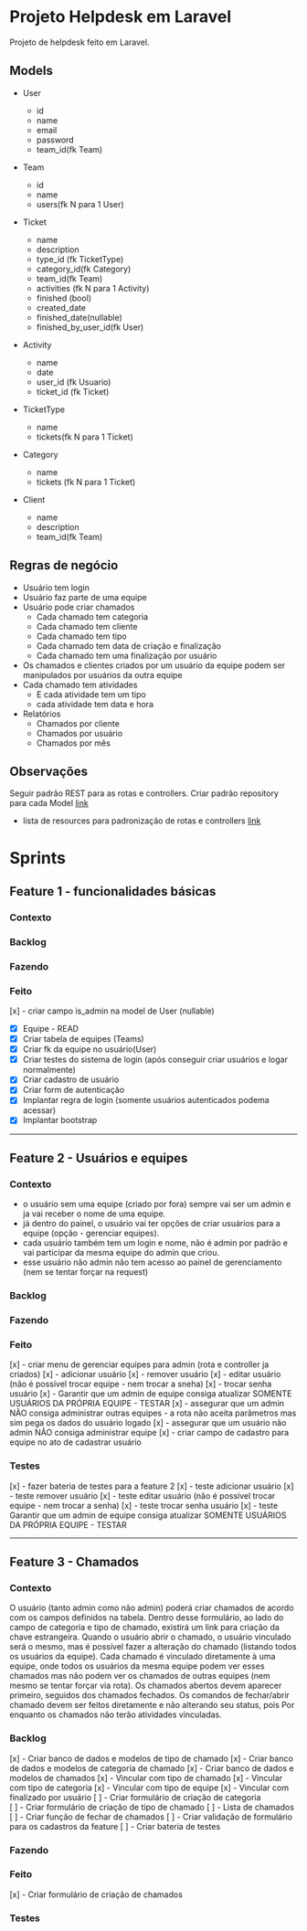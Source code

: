 # Projeto Helpdesk em Laravel

Projeto de helpdesk feito em Laravel. 

## Models
- User
    - id
    - name
    - email
    - password
    - team_id(fk Team)

- Team
    - id
    - name
    - users(fk N para 1 User)

- Ticket
    - name
    - description
    - type_id (fk TicketType)
    - category_id(fk Category)
    - team_id(fk Team)
    - activities (fk N para 1 Activity)
    - finished (bool)
    - created_date
    - finished_date(nullable)
    - finished_by_user_id(fk User)

- Activity
    - name
    - date
    - user_id (fk Usuario)
    - ticket_id (fk Ticket)

- TicketType
    - name
    - tickets(fk N para 1 Ticket)

- Category
    - name
    - tickets (fk N para 1 Ticket)

- Client
    - name
    - description
    - team_id(fk Team)

## Regras de negócio
- Usuário tem login
- Usuário faz parte de uma equipe
- Usuário pode criar chamados
    - Cada chamado tem categoria
    - Cada chamado tem cliente
    - Cada chamado tem tipo
    - Cada chamado tem data de criação e finalização
    - Cada chamado tem uma finalização por usuário
- Os chamados e clientes criados por um usuário da equipe podem ser manipulados por usuários da outra equipe
- Cada chamado tem atividades
    - E cada atividade tem um tipo
    - cada atividade tem data e hora
- Relatórios
    - Chamados por cliente
    - Chamados por usuário
    - Chamados por mês

## Observações
Seguir padrão REST para as rotas e controllers. Criar padrão repository para cada Model [link](https://www.twilio.com/blog/repository-pattern-in-laravel-application)
- lista de resources para padronização de rotas e controllers [link](https://laravel.com/docs/9.x/controllers#actions-handled-by-resource-controller)

# Sprints
## Feature 1 - funcionalidades básicas
### Contexto
### Backlog
### Fazendo
### Feito
[x] - criar campo is_admin na model de User (nullable)
- [x] Equipe - READ
- [x] Criar tabela de equipes (Teams)
- [x] Criar fk da equipe no usuário(User)
- [x] Criar testes do sistema de login (após conseguir criar usuários e logar normalmente)
- [x] Criar cadastro de usuário
- [x] Criar form de autenticação
- [x] Implantar regra de login (somente usuários autenticados podema acessar)
- [x] Implantar bootstrap
---

## Feature 2 - Usuários e equipes

### Contexto
- o usuário sem uma equipe (criado por fora) sempre vai ser um admin e ja vai receber o nome de uma equipe.
- já dentro do painel, o usuário vai ter opções de criar usuários para a equipe (opção - gerenciar equipes).
- cada usuário também tem um login e nome, não é admin por padrão e vai participar da mesma equipe do admin que criou.
- esse usuário não admin não tem acesso ao painel de gerenciamento (nem se tentar forçar na request)

### Backlog

### Fazendo

### Feito
[x] - criar menu de gerenciar equipes para admin (rota e controller ja criados)
    [x] - adicionar usuário
    [x] - remover usuário
    [x] - editar usuário (não é possível trocar equipe - nem trocar a sneha)
    [x] - trocar senha usuário
    [x] - Garantir que um admin de equipe consiga atualizar SOMENTE USUÁRIOS DA PRÓPRIA EQUIPE - TESTAR
[x] - assegurar que um admin NÃO consiga administrar outras equipes - a rota não aceita parâmetros mas sim pega os dados do usuário logado
[x] - assegurar que um usuário não admin NÃO consiga administrar equipe
[x] - criar campo de cadastro para equipe no ato de cadastrar usuário

### Testes
[x] - fazer bateria de testes para a feature 2
    [x] - teste adicionar usuário
    [x] - teste remover usuário
    [x] - teste editar usuário (não é possível trocar equipe - nem trocar a senha)
    [x] - teste trocar senha usuário
    [x] - teste Garantir que um admin de equipe consiga atualizar SOMENTE USUÁRIOS DA PRÓPRIA EQUIPE - TESTAR

---

## Feature 3 - Chamados
### Contexto
O usuário (tanto admin como não admin) poderá criar chamados de acordo com os campos definidos na tabela. Dentro desse formulário, ao lado do campo de categoria e tipo de chamado, existirá um link para criação da chave estrangeira. 
Quando o usuário abrir o chamado, o usuário vinculado será o mesmo, mas é possível fazer a alteração do chamado (listando todos os usuários da equipe).
Cada chamado é vinculado diretamente à uma equipe, onde todos os usuários da mesma equipe podem ver esses chamados mas não podem ver os chamados de outras equipes (nem mesmo se tentar forçar via rota).
Os chamados abertos devem aparecer primeiro, seguidos dos chamados fechados.
Os comandos de fechar/abrir chamado devem ser feitos diretamente e não alterando seu status, pois 
Por enquanto os chamados não terão atividades vinculadas.

### Backlog
[x] - Criar banco de dados e modelos de tipo de chamado
[x] - Criar banco de dados e modelos de categoria de chamado
[x] - Criar banco de dados e modelos de chamados
    [x] - Vincular com tipo de chamado
    [x] - Vincular com tipo de categoria
    [x] - Vincular com tipo de equipe
    [x] - Vincular com finalizado por usuário
[ ] - Criar formulário de criação de categoria  
[ ] - Criar formulário de criação de tipo de chamado
[ ] - Lista de chamados
[ ] - Criar função de fechar de chamados
[ ] - Criar validação de formulário para os cadastros da feature
[ ] - Criar bateria de testes

### Fazendo
### Feito
[x] - Criar formulário de criação de chamados

### Testes